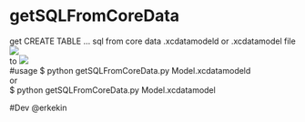 getSQLFromCoreData
==================

get CREATE TABLE ... sql from core data .xcdatamodeld or .xcdatamodel file
<img src="https://github.com/erkekin/getSQLFromCoreData/blob/master/coredatashot.png?raw=true"><br> to
<img src="https://github.com/erkekin/getSQLFromCoreData/blob/master/mysqlshot.png?raw=true"><br>
#usage
$ python getSQLFromCoreData.py Model.xcdatamodeld <br>
or <br>
$ python getSQLFromCoreData.py Model.xcdatamodel <br>

#Dev
@erkekin
